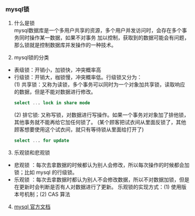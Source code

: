 ### mysql锁
1. 什么是锁<br/>
mysql数据库是一个多用户共享的资源，多个用户并发访问时，会存在多个事务同时操作某一数据，如果不对事务
加以控制，获取到的数据可能会有问题，那么锁就是控制数据库并发操作的一种技术。

2. mysql锁的分类
- 表级锁：开销小，加锁快，冲突概率高
- 行级锁：开销大，枷锁慢，冲突概率低。行级锁又分为：<br/>
    (1) 共享锁：又称为读锁，多个事务可以同时为一个对象加共享锁，读取响应的数据，但是不能对数据进行修改。<br/>
    ```sql
    select ... lock in share mode
    ```
    (2) 排它锁: 又称写锁，对数据进行写操作。如果一个事务对对象加了排他锁，其他事务就不能再给它加任何锁了。
    (某个顾客把试衣间从里面反锁了，其他顾客想要使用这个试衣间，就只有等待锁从里面给打开了)<br/>
    ```sql
    select ... for update
    ```
    
3. 乐观锁和悲观锁
- 悲观锁 ：每次去拿数据的时候都认为别人会修改，所以每次操作的时候都会加锁；比如 mysql 的行级锁。
- 乐观锁 ：每次去拿数据时都认为别人不会修改数据，所以不对数据加锁，但是在更新时会判断是否有人对数据进行了更新。
        乐观锁的实现方式：(1) 使用版本号机制；(2) CAS 算法
        
4. [mysql 官方文档](https://dev.mysql.com/doc/refman/5.7/en/innodb-locking-reads.html)